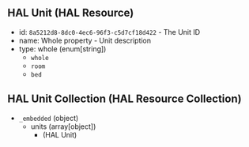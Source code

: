 ## HAL Unit (HAL Resource)
+ id: `8a5212d8-8dc0-4ec6-96f3-c5d7cf18d422` - The Unit ID
+ name: Whole property - Unit description
+ type: whole (enum[string])
    + `whole`
    + `room`
    + `bed`
    
## HAL Unit Collection (HAL Resource Collection)
+ `_embedded` (object)
    + units (array[object])
        + (HAL Unit)
